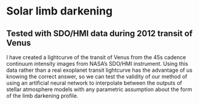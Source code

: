 # Solar limb darkening
## Tested with SDO/HMI data during 2012 transit of Venus

I have created a lightcurve of the transit of Venus from the 45s cadence continuum intensity images from NASA’s SDO/HMI instrument. Using this data rather than a real exoplanet transit lightcurve has the advantage of us knowing the correct answer, so we can test the validity of our method of using an artificial neural network to interpolate between the outputs of stellar atmosphere models with any parametric assumption about the form of the limb darkening profile.
